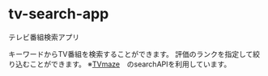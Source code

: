 # tv-search-app
テレビ番組検索アプリ

キーワードからTV番組を検索することができます。
評価のランクを指定して絞り込むことができます。
※[TVmaze](tvmaze.com)　のsearchAPIを利用しています。
